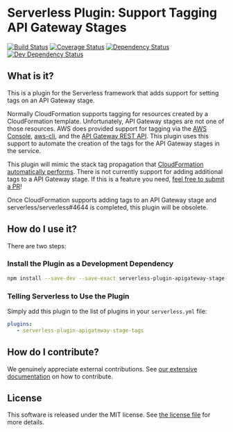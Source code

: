 # Serverless Plugin: Support Tagging API Gateway Stages

[![Build Status](https://travis-ci.org/silvermine/serverless-plugin-apigateway-stage-tags.svg?branch=master)](https://travis-ci.org/silvermine/serverless-plugin-apigateway-stage-tags)
[![Coverage Status](https://coveralls.io/repos/github/silvermine/serverless-plugin-apigateway-stage-tags/badge.svg?branch=master)](https://coveralls.io/github/silvermine/serverless-plugin-apigateway-stage-tags?branch=master)
[![Dependency Status](https://david-dm.org/silvermine/serverless-plugin-apigateway-stage-tags.svg)](https://david-dm.org/silvermine/serverless-plugin-apigateway-stage-tags)
[![Dev Dependency Status](https://david-dm.org/silvermine/serverless-plugin-apigateway-stage-tags/dev-status.svg)](https://david-dm.org/silvermine/serverless-plugin-apigateway-stage-tags#info=devDependencies&view=table)


## What is it?

This is a plugin for the Serverless framework that adds support for setting tags on an API
Gateway stage.

Normally CloudFormation supports tagging for resources created by a CloudFormation
template. Unfortunately, API Gateway stages are not one of those resources. AWS does
provided support for tagging via the [AWS Console][tagging-via-console],
[aws-cli][tagging-via-cli], and the [API Gateway REST API][tagging-via-api]. This plugin
uses this support to automate the creation of the tags for the API Gateway stages in the
service.

This plugin will mimic the stack tag propagation that
[CloudFormation automatically performs][automatic-stack-tags]. There is not currently
support for adding additional tags to a API Gateway stage. If this is a feature you need,
[feel free to submit a PR](#how-do-i-contribute)!

Once CloudFormation supports adding tags to an API Gateway stage and
serverless/serverless#4644 is completed, this plugin will be obsolete.

## How do I use it?

There are two steps:

### Install the Plugin as a Development Dependency

```bash
npm install --save-dev --save-exact serverless-plugin-apigateway-stage-tags
```

### Telling Serverless to Use the Plugin

Simply add this plugin to the list of plugins in your `serverless.yml` file:

```yml
plugins:
   - serverless-plugin-apigateway-stage-tags
```


## How do I contribute?

We genuinely appreciate external contributions. See [our extensive
documentation][contributing] on how to contribute.


## License

This software is released under the MIT license. See [the license file](LICENSE) for more
details.


[tagging-via-console]: https://docs.aws.amazon.com/apigateway/latest/developerguide/set-up-tags.html#set-up-tags-using-console
[tagging-via-cli]: https://docs.aws.amazon.com/cli/latest/reference/apigateway/tag-resource.html
[tagging-via-api]: https://docs.aws.amazon.com/apigateway/latest/developerguide/set-up-tags.html#set-up-tags-using-api
[automatic-stack-tags]: https://docs.aws.amazon.com/AWSCloudFormation/latest/UserGuide/aws-properties-resource-tags.html
[contributing]: https://github.com/silvermine/silvermine-info#contributing
